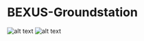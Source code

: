 # BEXUS-Groundstation

![alt text]([http://url/to/img.png](https://raw.githubusercontent.com/simle-stardust/BEXUS-Groundstation/master/images/ground_station_show.jpg))
![alt text]([http://url/to/img.png](https://raw.githubusercontent.com/simle-stardust/BEXUS-Groundstation/master/images/cam_view.jpeg)https://raw.githubusercontent.com/simle-stardust/BEXUS-Groundstation/master/images/cam_view.jpeg)
